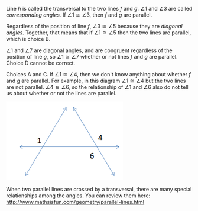 Line *h* is called the transversal to the two lines *f*
and *g*. $\angle 1$ and $\angle 3$ are called *corresponding angles.* If
$\angle 1 \cong \angle 3$, then *f* and *g* are parallel.

Regardless of the position of line *f*, $\angle 3 \cong \angle 5$
because they are *diagonal angles*. Together, that means that if
$\angle 1 \cong \angle 5$ then the two lines are parallel, which is
choice B.

$\angle 1$ and $\angle 7$ are diagonal angles, and are congruent
regardless of the position of line *g*, so $\angle 1 \cong \angle 7$
whether or not lines *f* and *g* are parallel. Choice D cannot be
correct.

Choices A and C. If $\angle 1 \cong \angle 4$, then we don't know
anything about whether *f* and *g* are parallel. For example, in this
diagram $\angle 1 \cong \angle 4$ but the two lines are not parallel.
$\angle 4 \cong \angle 6$, so the relationship of $\angle 1$ and
$\angle 6$ also do not tell us about whether or not the lines are
parallel.

![](MA-2014-06-30.png)

When two parallel lines are crossed by a transversal, there are many
special relationships among the angles. You can review them here:
<http://www.mathsisfun.com/geometry/parallel-lines.html>
